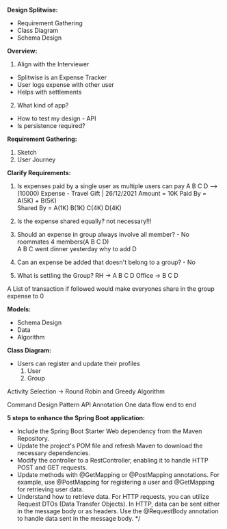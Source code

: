 **Design Splitwise:**
- Requirement Gathering
- Class Diagram
- Schema Design

**Overview:**

1) Align with the Interviewer
  - Splitwise is an Expense Tracker
  - User logs expense with other user
  - Helps with settlements

2) What kind of app?
  - How to test my design - API
  - Is persistence required?

**Requirement Gathering:**

1) Sketch
2) User Journey

**Clarify Requirements:**
1) Is expenses paid by a single user as multiple users can pay
    A B C D --> (10000)
    Expense - Travel Gift | 26/12/2021
    Amount = 10K
    Paid By = A(5K) + B(5K)                    
    Shared By = A(1K) B(1K) C(4K) D(4K)          

2) Is the  expense  shared  equally? not necessary!!!

3) Should an expense in group always involve all member? - No 
    roommates 4 members(A B C D)    
    A B C went dinner yesterday 
    why to add D

4) Can an expense be added that doesn't belong to a group? - No

5) What is settling the Group?
   RH -> A B C D
   Office -> B C D

A List of transaction if followed would make everyones share in the group expense to 0

**Models:**
- Schema Design
- Data
- Algorithm

**Class Diagram:**
- Users can register and update their profiles
  1) User
  2) Group

Activity Selection -> Round Robin and Greedy Algorithm

Command Design Pattern
API Annotation
One data flow end to end

**5 steps to enhance the Spring Boot application:**
- Include the Spring Boot Starter Web dependency from the Maven Repository.
- Update the project's POM file and refresh Maven to download the necessary dependencies.
- Modify the controller to a RestController, enabling it to handle HTTP POST and GET requests.
- Update methods with @GetMapping or @PostMapping annotations. For example, use @PostMapping
  for registering a user and @GetMapping for retrieving user data.
- Understand how to retrieve data. For HTTP requests, you can utilize Request DTOs
  (Data Transfer Objects). In HTTP, data can be sent either in the message body or as headers.
  Use the @RequestBody annotation to handle data sent in the message body. */